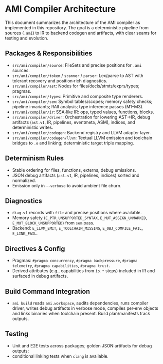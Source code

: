 # AMI Compiler Architecture

This document summarizes the architecture of the AMI compiler as implemented in
this repository. The goal is a deterministic pipeline from sources (`.ami`) to
IR to backend codegen and artifacts, with clear seams for testing and evolution.

## Packages & Responsibilities

- `src/ami/compiler/source`: FileSets and precise positions for `.ami` sources.
- `src/ami/compiler/token` / `scanner` / `parser`: Lex/parse to AST with
  tolerant recovery and position‑rich diagnostics.
- `src/ami/compiler/ast`: Nodes for files/decls/stmts/exprs/types; pragmas.
- `src/ami/compiler/types`: Primitive and composite type renderers.
- `src/ami/compiler/sem`: Symbol tables/scopes; memory safety checks; pipeline
  invariants; RAII analysis; type inference passes (M1–M3).
- `src/ami/compiler/ir`: SSA‑like IR: ops, typed values, functions, blocks.
- `src/ami/compiler/driver`: Orchestration for lowering AST→IR, debug artifacts
  (`ast.v1`, IR, pipelines, eventmeta, ASM), indices, and deterministic writes.
- `src/ami/compiler/codegen`: Backend registry and LLVM adapter layer.
- `src/ami/compiler/codegen/llvm`: Textual LLVM emission and toolchain bridges
  to `.o` and linking; deterministic target triple mapping.

## Determinism Rules

- Stable ordering for files, functions, externs, debug emissions.
- JSON debug artifacts (`ast.v1`, IR, pipelines, indices) sorted and normalized.
- Emission only in `--verbose` to avoid ambient file churn.

## Diagnostics

- `diag.v1` records with `file` and precise positions where available.
- Memory safety (`E_PTR_UNSUPPORTED_SYNTAX`, `E_MUT_ASSIGN_UNMARKED`,
  `E_MUT_BLOCK_UNSUPPORTED`) from `sem` pass.
- Backend: `E_LLVM_EMIT`, `E_TOOLCHAIN_MISSING`, `E_OBJ_COMPILE_FAIL`, `E_LINK_FAIL`.

## Directives & Config

- Pragmas: `#pragma concurrency`, `#pragma backpressure`, `#pragma telemetry`,
  `#pragma capabilities`, `#pragma trust`.
- Derived attributes (e.g., capabilities from `io.*` steps) included in IR and
  surfaced in debug artifacts.

## Build Command Integration

- `ami build` reads `ami.workspace`, audits dependencies, runs compiler driver,
  writes debug artifacts in verbose mode, compiles per‑env objects and links
  binaries when toolchain present. Build plan/manifests track outputs.

## Testing

- Unit and E2E tests across packages; golden JSON artifacts for debug outputs;
- conditional linking tests when `clang` is available.
